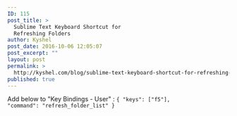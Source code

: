 ```yaml
---
ID: 115
post_title: >
  Sublime Text Keyboard Shortcut for
  Refreshing Folders
author: Kyshel
post_date: 2016-10-06 12:05:07
post_excerpt: ""
layout: post
permalink: >
  http://kyshel.com/blog/sublime-text-keyboard-shortcut-for-refreshing-folders/
published: true
---
```

Add below to "Key Bindings - User" :
<code>{ "keys": ["f5"], "command": "refresh_folder_list" }</code>